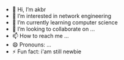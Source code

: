 - 👋 Hi, I’m akbr
- 👀 I’m interested in network engineering
- 🌱 I’m currently learning computer science
- 💞️ I’m looking to collaborate on ...
- 📫 How to reach me ...
- 😄 Pronouns: ...
- ⚡ Fun fact: i'am still newbie

<!---
ingpoMin/ingpoMin is a ✨ special ✨ repository because its `README.md` (this file) appears on your GitHub profile.
You can click the Preview link to take a look at your changes.
--->
